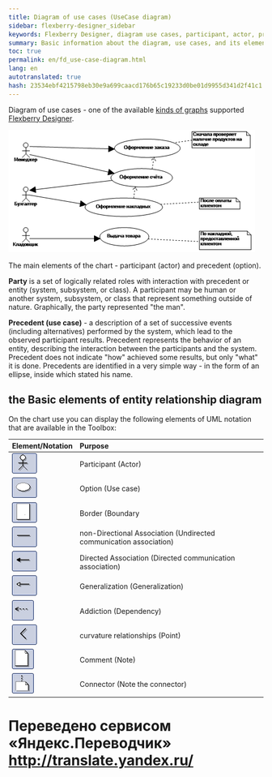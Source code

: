 ```yaml
--- 
title: Diagram of use cases (UseCase diagram) 
sidebar: flexberry-designer_sidebar 
keywords: Flexberry Designer, diagram use cases, participant, actor, precedent 
summary: Basic information about the diagram, use cases, and its elements 
toc: true 
permalink: en/fd_use-case-diagram.html 
lang: en 
autotranslated: true 
hash: 23534ebf4215798eb30e9a699caacd176b65c19233d0be01d9955d341d2f41c1 
--- 
```


Diagram of use cases - one of the available [kinds of graphs](fd_editing-diagram.html) supported [Flexberry Designer](fd_landing_page.html). 

![](/images/pages/products/flexberry-designer/diagram/use-case-diagram.png) 

The main elements of the chart - participant (actor) and precedent (option). 

**Party** is a set of logically related roles with interaction with precedent or entity (system, subsystem, or class). A participant may be human or another system, subsystem, or class that represent something outside of nature. Graphically, the party represented "the man". 

**Precedent (use case)** - a description of a set of successive events (including alternatives) performed by the system, which lead to the observed participant results. Precedent represents the behavior of an entity, describing the interaction between the participants and the system. Precedent does not indicate "how" achieved some results, but only "what" it is done. Precedents are identified in a very simple way - in the form of an ellipse, inside which stated his name. 

## the Basic elements of entity relationship diagram 

On the chart use you can display the following elements of UML notation that are available in the Toolbox: 

Element/Notation | Purpose 
:---------------------|:----------------------------------------------------- 
![](/images/pages/products/flexberry-designer/diagram/actor.jpg) | Participant (Actor) 
![](/images/pages/products/flexberry-designer/diagram/usecase.jpg) | Option (Use case) 
![](/images/pages/products/flexberry-designer/diagram/boundary.jpg) | Border (Boundary 
![](/images/pages/products/flexberry-designer/diagram/assoc.jpg) | non-Directional Association (Undirected communication association) 
![](/images/pages/products/flexberry-designer/diagram/dircomm.jpg) | Directed Association (Directed communication association) 
![](/images/pages/products/flexberry-designer/diagram/inheritance.jpg) | Generalization (Generalization) 
![](/images/pages/products/flexberry-designer/diagram/objectflow.jpg) | Addiction (Dependency) 
![](/images/pages/products/flexberry-designer/diagram/corner.jpg) | curvature relationships (Point) 
![](/images/pages/products/flexberry-designer/diagram/note.jpg) | Comment (Note) 
![](/images/pages/products/flexberry-designer/diagram/noteconn.jpg) | Connector (Note the connector) 



 # Переведено сервисом «Яндекс.Переводчик» http://translate.yandex.ru/